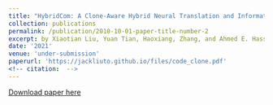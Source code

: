 ```yaml
---
title: "HybridCom: A Clone-Aware Hybrid Neural Translation and Information Retrieval Framework for Source Code Summarization"
collection: publications
permalink: /publication/2010-10-01-paper-title-number-2
excerpt: by Xiaotian Liu, Yuan Tian, Haoxiang, Zhang, and Ahmed E. Hassan
date: '2021'
venue: 'under-submission'
paperurl: 'https://jackliuto.github.io/files/code_clone.pdf'
<!-- citation:  -->
---
```

<!-- This paper is about the number 2. The number 3 is left for future work. -->

[Download paper here]( https://jackliuto.github.io/files/code_clone.pdf)

<!-- Recommended citation: Your Name, You. (2010). "Paper Title Number 2." <i>Journal 1</i>. 1(2). -->
